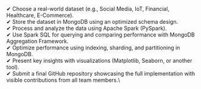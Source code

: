 ✔ Choose a real-world dataset (e.g., Social Media, IoT, Financial, Healthcare, E-Commerce). \
✔ Store the dataset in MongoDB using an optimized schema design. \
✔ Process and analyze the data using Apache Spark (PySpark). \
✔ Use Spark SQL for querying and comparing performance with MongoDB Aggregation Framework. \
✔ Optimize performance using indexing, sharding, and partitioning in MongoDB. \
✔ Present key insights with visualizations (Matplotlib, Seaborn, or another tool). \
✔ Submit a final GitHub repository showcasing the full implementation with visible contributions from all team members.\